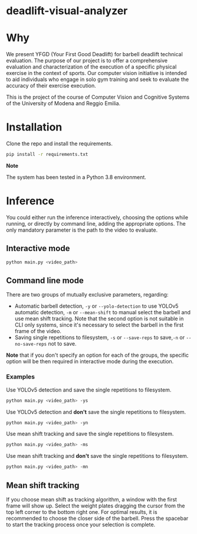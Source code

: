 # deadlift-visual-analyzer
# Why

We present YFGD (Your First Good Deadlift) for barbell deadlift technical evaluation. The purpose of our project is to offer a comprehensive evaluation and characterization of the execution of a specific physical exercise in the context of sports. Our computer vision initiative is intended to aid individuals who engage in solo gym training and seek to evaluate the accuracy of their exercise execution.

This is the project of the course of Computer Vision and Cognitive Systems of the University of Modena and Reggio Emilia.

# Installation
Clone the repo and install the requirements.

```bash
pip install -r requirements.txt
```

**Note**

The system has been tested in a Python 3.8 environment.

# Inference

You could either run the inference interactively, choosing the options while running, or directly by command line, adding the appropriate options. The only mandatory parameter is the path to the video to evaluate.

## Interactive mode

```bash
python main.py <video_path>
```

## Command line mode

There are two groups of mutually exclusive parameters, regarding:

* Automatic barbell detection, `-y` or `--yolo-detection` to use YOLOv5 automatic detection, `-m` or `--mean-shift` to manual select the barbell and use mean shift tracking. Note that the second option is not suitable in CLI only systems, since it's necessary to select the barbell in the first frame of the video.
* Saving single repetitions to filesystem, `-s` or `--save-reps` to save,`-n` or `--no-save-reps` not to save.

**Note** that if you don't specify an option for each of the groups, the specific option will be then required in interactive mode during the execution.

### Examples

Use YOLOv5 detection and save the single repetitions to filesystem.

```bash
python main.py <video_path> -ys
```

Use YOLOv5 detection and **don't** save the single repetitions to filesystem.

```bash
python main.py <video_path> -yn
```

Use mean shift tracking and save the single repetitions to filesystem.

```bash
python main.py <video_path> -ms
```


Use mean shift tracking and **don't** save the single repetitions to filesystem.

```bash
python main.py <video_path> -mn
```

## Mean shift tracking 

If you choose mean shift as tracking algorithm, a window with the first frame will show up. Select the weight plates dragging the cursor from the top left corner to the bottom right one. For optimal results, it is recommended to choose the closer side of the barbell. Press the spacebar to start the tracking process once your selection is complete.